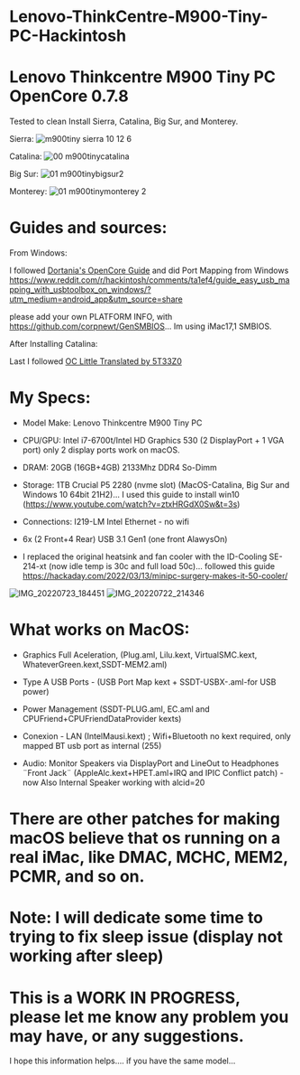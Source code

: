 # Lenovo-ThinkCentre-M900-Tiny-PC-Hackintosh

# Lenovo Thinkcentre M900 Tiny PC OpenCore 0.7.8

 

Tested to clean Install Sierra, Catalina, Big Sur, and Monterey.

Sierra:
![m900tiny sierra 10 12 6](https://user-images.githubusercontent.com/74636450/181305352-69758405-f766-45f1-9ee1-d86e106ebb25.png)

Catalina:
![00 m900tinycatalina](https://user-images.githubusercontent.com/74636450/180625322-7ae9e0b4-417d-449e-a2ec-f17248c5d5e6.png)

Big Sur:
![01 m900tinybigsur2](https://user-images.githubusercontent.com/74636450/180625420-b50c4ef7-e666-4592-85dc-3fc29d6b20ee.png)

Monterey:
![01 m900tinymonterey 2](https://user-images.githubusercontent.com/74636450/180625421-6e476b95-a6d4-4b6a-b095-0a5a4e715df6.png)



# Guides and sources:

From Windows:

I followed [Dortania's OpenCore Guide](https://dortania.github.io/)
 and did Port Mapping from Windows https://www.reddit.com/r/hackintosh/comments/ta1ef4/guide_easy_usb_mapping_with_usbtoolbox_on_windows/?utm_medium=android_app&utm_source=share 

please add your own PLATFORM INFO, with https://github.com/corpnewt/GenSMBIOS... Im using iMac17,1 SMBIOS. 

After Installing Catalina:

Last I followed [OC Little Translated by 5T33Z0](https://github.com/5T33Z0/OC-Little-Translated)


# My Specs:

- Model Make: Lenovo Thinkcentre M900 Tiny PC

- CPU/GPU: Intel i7-6700t/Intel HD Graphics 530 (2 DisplayPort + 1 VGA port) only 2 display ports work on macOS.

- DRAM: 20GB (16GB+4GB) 2133Mhz DDR4 So-Dimm

- Storage: 1TB Crucial P5 2280 (nvme slot) (MacOS-Catalina, Big Sur and Windows 10 64bit 21H2)... 
I used this guide to install win10 (https://www.youtube.com/watch?v=ztxHRGdX0Sw&t=3s)

- Connections: I219-LM Intel Ethernet - no wifi

- 6x (2 Front+4 Rear) USB 3.1 Gen1 (one front AlawysOn)

- I replaced the original heatsink and fan cooler with the ID-Cooling SE-214-xt (now idle temp is 30c and full load 50c)... 
followed this guide https://hackaday.com/2022/03/13/minipc-surgery-makes-it-50-cooler/ 

![IMG_20220723_184451](https://user-images.githubusercontent.com/74636450/180625287-2f2fdefe-3229-4fc6-9710-48e455dea7ed.jpg)
![IMG_20220722_214346](https://user-images.githubusercontent.com/74636450/180625300-567f6312-f886-42ba-a08c-b04dd04a3306.jpg)


# What works on MacOS:


- Graphics Full Aceleration, (Plug.aml, Lilu.kext, VirtualSMC.kext, WhateverGreen.kext,SSDT-MEM2.aml)

- Type A USB Ports - (USB Port Map kext + SSDT-USBX-.aml-for USB power)

- Power Management (SSDT-PLUG.aml, EC.aml and CPUFriend+CPUFriendDataProvider kexts)

- Conexion - LAN (IntelMausi.kext) ; Wifi+Bluetooth no kext required, only mapped BT usb port as internal (255)

- Audio: Monitor Speakers via DisplayPort and LineOut to Headphones ¨Front Jack¨ (AppleAlc.kext+HPET.aml+IRQ and IPIC Conflict patch) - now Also Internal Speaker working with alcid=20


# There are other patches for making macOS believe that os running on a real iMac, like DMAC, MCHC, MEM2, PCMR, and so on.


# Note: I will dedicate some time to trying to fix sleep issue (display not working after sleep)


# This is a WORK IN PROGRESS, please let me know any problem you may have, or any suggestions.




I hope this information helps.... if you have the same model...
